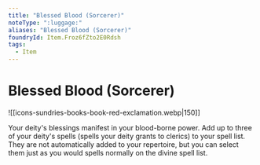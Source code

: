 ```yaml
---
title: "Blessed Blood (Sorcerer)"
noteType: ":luggage:"
aliases: "Blessed Blood (Sorcerer)"
foundryId: Item.Froz6fZto2E0Rdsh
tags:
  - Item
---
```


# Blessed Blood (Sorcerer)
![[icons-sundries-books-book-red-exclamation.webp|150]]

Your deity's blessings manifest in your blood-borne power. Add up to three of your deity's spells (spells your deity grants to clerics) to your spell list. They are not automatically added to your repertoire, but you can select them just as you would spells normally on the divine spell list.
